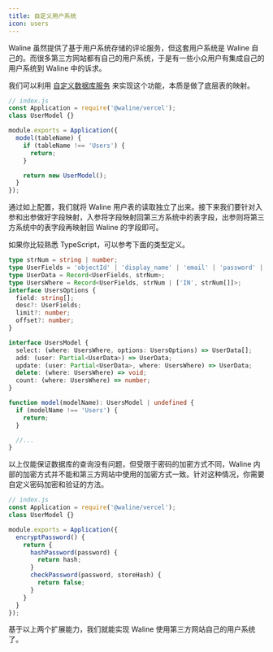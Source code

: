 ```yaml
---
title: 自定义用户系统
icon: users
---
```


Waline 虽然提供了基于用户系统存储的评论服务，但这套用户系统是 Waline 自己的。而很多第三方网站都有自己的用户系统，于是有一些小众用户有集成自己的用户系统到 Waline 中的诉求。

我们可以利用 [自定义数据库服务](./database.md) 来实现这个功能，本质是做了底层表的映射。

```js
// index.js
const Application = require('@waline/vercel');
class UserModel {}

module.exports = Application({
  model(tableName) {
    if (tableName !== 'Users') {
      return;
    }

    return new UserModel();
  }
});
```

通过如上配置，我们就将 Waline 用户表的读取独立了出来。接下来我们要针对入参和出参做好字段映射，入参将字段映射回第三方系统中的表字段，出参则将第三方系统中的表字段再映射回 Waline 的字段即可。

如果你比较熟悉 TypeScript，可以参考下面的类型定义。

```typescript
type strNum = string | number;
type UserFields = 'objectId' | 'display_name' | 'email' | 'password' | 'type' | 'label' | 'url' | 'avatar' | 'github' | 'twitter' | 'facebook' | 'google' | 'weibo' | 'qq' | '2fa' | 'createdAt' | 'updatedAt';
type UserData = Record<UserFields, strNum>;
type UsersWhere = Record<UserFields, strNum | ['IN', strNum[]]>;
interface UsersOptions {
  field: string[];
  desc?: UserFields;
  limit?: number;
  offset?: number;
}

interface UsersModel {
  select: (where: UsersWhere, options: UsersOptions) => UserData[];
  add: (user: Partial<UserData>) => UserData;
  update: (user: Partial<UserData>, where: UsersWhere) => UserData;
  delete: (where: UsersWhere) => void;
  count: (where: UsersWhere) => number;
}

function model(modelName): UsersModel | undefined {
  if (modelName !== 'Users') {
    return;
  }

  //...
}
```

以上仅能保证数据库的查询没有问题，但受限于密码的加密方式不同，Waline 内部的加密方式并不能和第三方网站中使用的加密方式一致。针对这种情况，你需要自定义密码加密和验证的方法。

```js
// index.js
const Application = require('@waline/vercel');
class UserModel {}

module.exports = Application({
  encryptPassword() {
    return {
      hashPassword(password) {
        return hash;
      }
      checkPassword(password, storeHash) {
        return false;
      }
    }
  }
});
```

基于以上两个扩展能力，我们就能实现 Waline 使用第三方网站自己的用户系统了。
